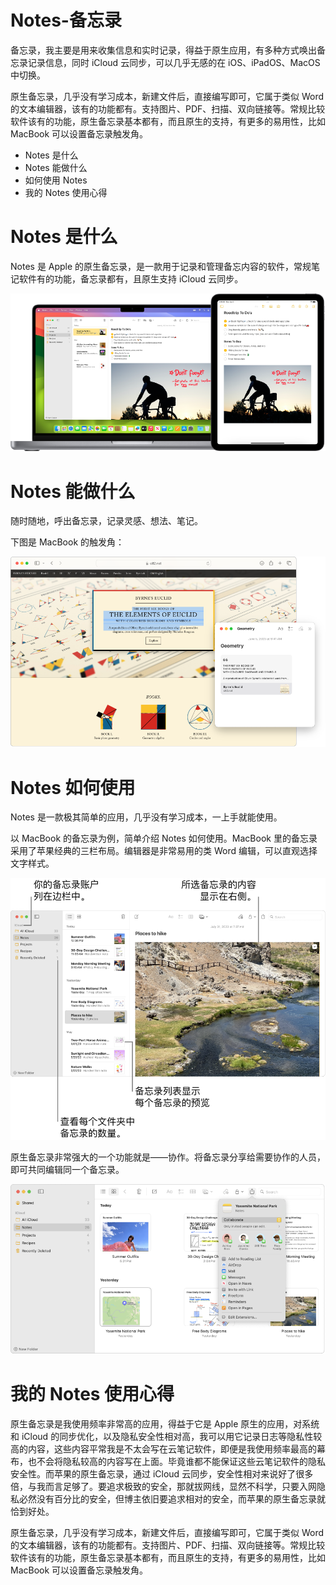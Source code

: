 # Notes-备忘录

备忘录，我主要是用来收集信息和实时记录，得益于原生应用，有多种方式唤出备忘录记录信息，同时 iCloud 云同步，可以几乎无感的在 iOS、iPadOS、MacOS 中切换。

原生备忘录，几乎没有学习成本，新建文件后，直接编写即可，它属于类似 Word 的文本编辑器，该有的功能都有。支持图片、PDF、扫描、双向链接等。常规比较软件该有的功能，原生备忘录基本都有，而且原生的支持，有更多的易用性，比如 MacBook 可以设置备忘录触发角。

- Notes 是什么
- Notes 能做什么
- 如何使用 Notes
- 我的 Notes 使用心得

# Notes 是什么

Notes 是 Apple 的原生备忘录，是一款用于记录和管理备忘内容的软件，常规笔记软件有的功能，备忘录都有，且原生支持 iCloud 云同步。

![显示 iCloud 中同一个备忘录的 Mac 和 iPad。](./assets/fd87bf0c46f368d9c313db56cea6d0ff.png)

# Notes 能做什么

随时随地，呼出备忘录，记录灵感、想法、笔记。

下图是 MacBook 的触发角：

![Safari 浏览器窗口显示部分文本高亮标记的网页，其旁边是包括该文本和网页链接的快速备忘录。](./assets/8c95943493ae4f4c2af51cfe612b8358.png)

# Notes 如何使用

Notes 是一款极其简单的应用，几乎没有学习成本，一上手就能使用。

以 MacBook 的备忘录为例，简单介绍 Notes 如何使用。MacBook 里的备忘录采用了苹果经典的三栏布局。编辑器是非常易用的类 Word 编辑，可以直观选择文字样式。

![“备忘录”窗口，左侧边栏列出了所有已配置的账户和文件夹，中间的备忘录列表显示各个备忘录的预览，所选备忘录的内容显示在右侧。备忘录的数量显示在每个文件夹旁边。](./assets/5a031ccccb342b0b3de31c778749630a.png)

原生备忘录非常强大的一个功能就是——协作。将备忘录分享给需要协作的人员，即可共同编辑同一个备忘录。

![选择管理共享备忘录后，以画廊视图显示的备忘录。你可以看到已添加到备忘录的用户列表和可用的选项。](./assets/819cd6ba6548245a14af5674b45af89c.png)



# 我的 Notes 使用心得

原生备忘录是我使用频率非常高的应用，得益于它是 Apple 原生的应用，对系统和 iCloud 的同步优化，以及隐私安全性相对高，我可以用它记录日志等隐私性较高的内容，这些内容平常我是不太会写在云笔记软件，即便是我使用频率最高的幕布，也不会将隐私较高的内容写在上面。毕竟谁都不能保证这些云笔记软件的隐私安全性。而苹果的原生备忘录，通过 iCloud 云同步，安全性相对来说好了很多倍，与我而言足够了。要追求极致的安全，那就拔网线，显然不科学，只要入网隐私必然没有百分比的安全，但博主依旧要追求相对的安全，而苹果的原生备忘录就恰到好处。

原生备忘录，几乎没有学习成本，新建文件后，直接编写即可，它属于类似 Word 的文本编辑器，该有的功能都有。支持图片、PDF、扫描、双向链接等。常规比较软件该有的功能，原生备忘录基本都有，而且原生的支持，有更多的易用性，比如 MacBook 可以设置备忘录触发角。